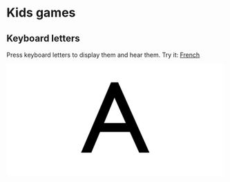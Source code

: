 # Kids games

## Keyboard letters
Press keyboard letters to display them and hear them.
Try it: [French](https://tubededentifrice.github.io/kids-games/keyboard-letters/fr.htm)

![Keyboard letters screenshot](https://raw.githubusercontent.com/tubededentifrice/kids-games/master/keyboard-letters/screenshot.png)
